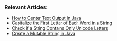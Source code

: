 
### Relevant Articles:
- [How to Center Text Output in Java](https://www.baeldung.com/java-center-text-output)
- [Capitalize the First Letter of Each Word in a String](https://www.baeldung.com/java-string-initial-capital-letter-every-word)
- [Check if a String Contains Only Unicode Letters](https://www.baeldung.com/java-string-all-unicode-characters)
- [Create a Mutable String in Java](https://www.baeldung.com/java-mutable-string)
